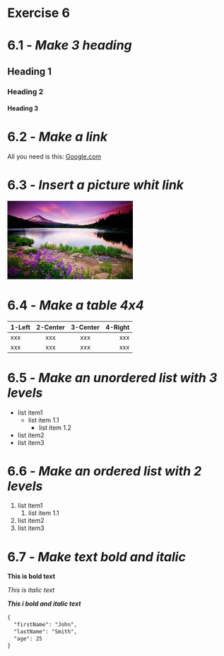 # Exercise 6

# 6.1 - *Make 3 heading*

## Heading 1
### Heading 2
#### Heading 3

# 6.2 - *Make a link*

All you need is this: [Google.com](google.com)

# 6.3 - *Insert a picture whit link*
[![Nature](pic-test.jpg "test")](https://www.google.com/url?sa=i&url=https%3A%2F%2Fwww.facebook.com%2Fmissnature26%2F&psig=AOvVaw2ujhw7Vyx6tHhiAUbTq8Qq&ust=1644316731879000&source=images&cd=vfe&ved=0CAsQjRxqFwoTCNDrmqiz7fUCFQAAAAAdAAAAABAD)

# 6.4 - *Make a table 4x4*
| 1-Left | 2-Center | 3-Center | 4-Right |
|  :---  |   :---:  |  :---:   |   ---:  |
|  xxx   |    xxx   |    xxx   |   xxx   |
|  xxx   |    xxx   |    xxx   |   xxx   |


# 6.5 - *Make an unordered list with 3 levels*
- list item1 
  - list item 1.1
    - list item 1.2
- list item2 
- list item3

# 6.6 - *Make an ordered list with 2 levels*
1. list item1 
   1. list item 1.1
2. list item2 
3. list item3


# 6.7 - *Make text bold and italic*

**This is bold text**

*This is italic text*

***This i bold and italic text***
```
{
  "firstName": "John",
  "lastName": "Smith",
  "age": 25
}
```